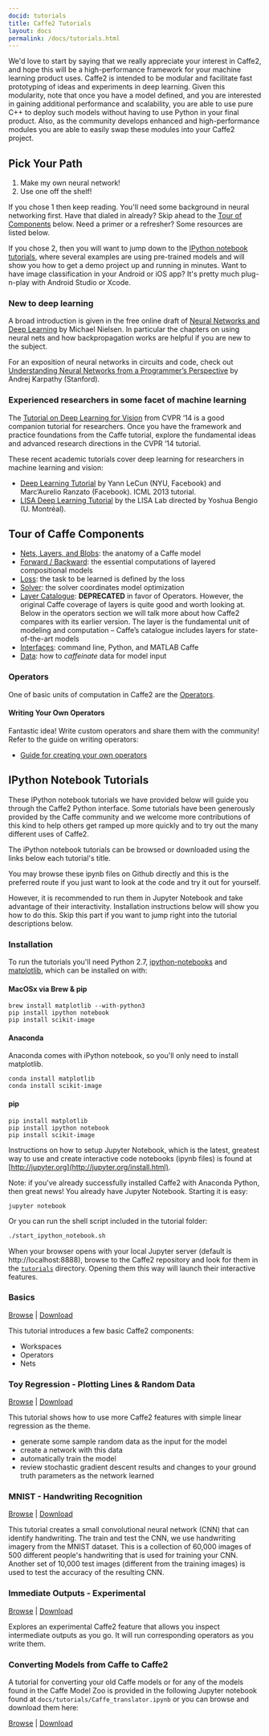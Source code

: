 ```yaml
---
docid: tutorials
title: Caffe2 Tutorials
layout: docs
permalink: /docs/tutorials.html
---
```


  We'd love to start by saying that we really appreciate your interest in Caffe2, and hope this will be a high-performance framework for your machine learning product uses. Caffe2 is intended to be modular and facilitate fast prototyping of ideas and experiments in deep learning. Given this modularity, note that once you have a model defined, and you are interested in gaining additional performance and scalability, you are able to use pure C++ to deploy such models without having to use Python in your final product. Also, as the community develops enhanced and high-performance modules you are able to easily swap these modules into your Caffe2 project.

## Pick Your Path

1. Make my own neural network!
2. Use one off the shelf!

If you chose 1 then keep reading. You'll need some background in neural networking first. Have that dialed in already? Skip ahead to the [Tour of Components](tutorials.html#tour-of-caffe-components) below. Need a primer or a refresher? Some resources are listed below.

If you chose 2, then you will want to jump down to the [IPython notebook tutorials](tutorials.html#ipython-notebook-tutorials), where several examples are using pre-trained models and will show you how to get a demo project up and running in minutes. Want to have image classification in your Android or iOS app? It's pretty much plug-n-play with Android Studio or Xcode.

### New to deep learning

A broad introduction is given in the free online draft of [Neural Networks and Deep Learning](http://neuralnetworksanddeeplearning.com/index.html) by Michael Nielsen. In particular the chapters on using neural nets and how backpropagation works are helpful if you are new to the subject.

For an exposition of neural networks in circuits and code, check out [Understanding Neural Networks from a Programmer’s Perspective](http://karpathy.github.io/neuralnets/) by Andrej Karpathy (Stanford).

### Experienced researchers in some facet of machine learning

The [Tutorial on Deep Learning for Vision](https://sites.google.com/site/deeplearningcvpr2014/) from CVPR ‘14 is a good companion tutorial for researchers. Once you have the framework and practice foundations from the Caffe tutorial, explore the fundamental ideas and advanced research directions in the CVPR ‘14 tutorial.

These recent academic tutorials cover deep learning for researchers in machine learning and vision:

* [Deep Learning Tutorial](http://www.cs.nyu.edu/~yann/talks/lecun-ranzato-icml2013.pdf) by Yann LeCun (NYU, Facebook) and Marc’Aurelio Ranzato (Facebook). ICML 2013 tutorial.
* [LISA Deep Learning Tutorial](http://deeplearning.net/tutorial/deeplearning.pdf) by the LISA Lab directed by Yoshua Bengio (U. Montréal).

## Tour of Caffe Components  

* [Nets, Layers, and Blobs](http://caffe.berkeleyvision.org/tutorial/net_layer_blob.html): the anatomy of a Caffe model
* [Forward / Backward](http://caffe.berkeleyvision.org/tutorial/forward_backward.html): the essential computations of layered compositional models
* [Loss](http://caffe.berkeleyvision.org/tutorial/loss.html): the task to be learned is defined by the loss
* [Solver](http://caffe.berkeleyvision.org/tutorial/solver.html): the solver coordinates model optimization
* [Layer Catalogue](http://caffe.berkeleyvision.org/tutorial/layers.html): **DEPRECATED** in favor of Operators. However, the original Caffe coverage of layers is quite good and worth looking at. Below in the operators section we will talk more about how Caffe2 compares with its earlier version. The layer is the fundamental unit of modeling and computation – Caffe’s catalogue includes layers for state-of-the-art models
* [Interfaces](http://caffe.berkeleyvision.org/tutorial/interfaces.html): command line, Python, and MATLAB Caffe
* [Data](http://caffe.berkeleyvision.org/tutorial/data.html): how to *caffeinate* data for model input

### Operators

One of basic units of computation in Caffe2 are the [Operators](/docs/operators).

#### Writing Your Own Operators

Fantastic idea! Write custom operators and share them with the community! Refer to the guide on writing operators:

* [Guide for creating your own operators](/docs/custom-operators)

## IPython Notebook Tutorials

  These IPython notebook tutorials we have provided below will guide you through the Caffe2 Python interface. Some tutorials have been generously provided by the Caffe community and we welcome more contributions of this kind to help others get ramped up more quickly and to try out the many different uses of Caffe2.

  The iPython notebook tutorials can be browsed or downloaded using the links below each tutorial's title.

  You may browse these ipynb files on Github directly and this is the preferred route if you just want to look at the code and try it out for yourself.

  However, it is recommended to run them in Jupyter Notebook and take advantage of their interactivity. Installation instructions below will show you how to do this. Skip this part if you want to jump right into the tutorial descriptions below.

### Installation

  To run the tutorials you'll need Python 2.7, [ipython-notebooks](http://jupyter.org/install.html) and [matplotlib](http://matplotlib.org/users/installing.html), which can be installed on with:

#### MacOSx via Brew & pip

  ```
  brew install matplotlib --with-python3
  pip install ipython notebook
  pip install scikit-image
  ```

#### Anaconda

Anaconda comes with iPython notebook, so you'll only need to install matplotlib.

  ```
  conda install matplotlib
  conda install scikit-image
  ```

#### pip

  ```
  pip install matplotlib
  pip install ipython notebook
  pip install scikit-image
  ```

Instructions on how to setup Jupyter Notebook, which is the latest, greatest way to use and create interactive code notebooks (ipynb files) is found at [http://jupyter.org](http://jupyter.org/install.html).

Note: if you've already successfully installed Caffe2 with Anaconda Python, then great news! You already have Jupyter Notebook. Starting it is easy:

```
jupyter notebook
```

Or you can run the shell script included in the tutorial folder:

```bash
./start_ipython_notebook.sh
```

When your browser opens with your local Jupyter server (default is http://localhost:8888), browse to the Caffe2 repository and look for them in the [`tutorials`](/tutorials) directory. Opening them this way will launch their interactive features.

### Basics

[Browse](https://github.com/caffe2/caffe2/blob/gh-pages-dev/tutorials/basics.ipynb) | [Download](/tutorials/basics.ipynb)

This tutorial introduces a few basic Caffe2 components:

* Workspaces
* Operators
* Nets

### Toy Regression - Plotting Lines & Random Data

[Browse](https://github.com/caffe2/caffe2/blob/gh-pages-dev/tutorials/toy_regression.ipynb) | [Download](/tutorials/toy_regression.ipynb)

This tutorial shows how to use more Caffe2 features with simple linear regression as the theme.

* generate some sample random data as the input for the model
* create a network with this data
* automatically train the model
* review stochastic gradient descent results and changes to your ground truth parameters as the network learned

### MNIST - Handwriting Recognition

[Browse](/tutorials/MNIST.ipynb) | [Download](/tutorials/MNIST.ipynb)

This tutorial creates a small convolutional neural network (CNN) that can identify handwriting. The train and test the CNN, we use handwriting imagery from the MNIST dataset. This is a collection of 60,000 images of 500 different people's handwriting that is used for training your CNN. Another set of 10,000 test images (different from the training images) is used to test the accuracy of the resulting CNN.

### Immediate Outputs - Experimental

[Browse](https://github.com/caffe2/caffe2/blob/gh-pages-dev/tutorials/immediate.ipynb) | [Download](/tutorials/immediate.ipynb)

Explores an experimental Caffe2 feature that allows you inspect intermediate outputs as you go. It will run corresponding operators as you write them.

### Converting Models from Caffe to Caffe2

A tutorial for converting your old Caffe models or for any of the models found in the Caffe Model Zoo is provided in the following Jupyter notebook found at `docs/tutorials/Caffe_translator.ipynb` or you can browse and download them here:

[Browse](https://github.com/caffe2/caffe2/blob/gh-pages-dev/tutorials/Caffe_translator.ipynb) | [Download](/tutorials/Caffe_translator.ipynb)
